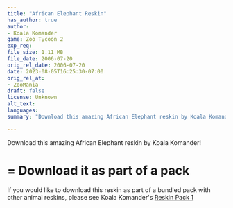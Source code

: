 ```yaml
---
title: "African Elephant Reskin"
has_author: true
author: 
- Koala Komander
game: Zoo Tycoon 2
exp_req: 
file_size: 1.11 MB
file_date: 2006-07-20
orig_rel_date: 2006-07-20
date: 2023-08-05T16:25:30-07:00
orig_rel_at: 
- ZooMania
draft: false
license: Unknown
alt_text: 
languages: 
summary: "Download this amazing African Elephant reskin by Koala Komander"

---
```


Download this amazing African Elephant reskin by Koala Komander!

=
Download it as part of a pack
=

If you would like to download this reskin as part of a bundled pack with other animal reskins, please see Koala Komander's [Reskin Pack 1](https://www.zooberry.org/mods/zt2/texture-mods/reskins/reskin-pack-1/)